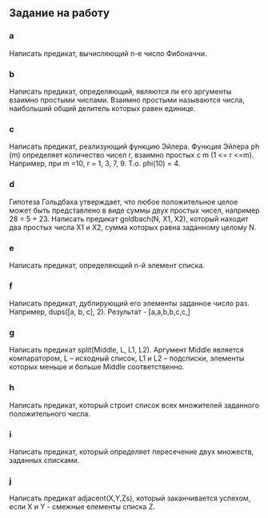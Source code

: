 ## Задание на работу

### a
Написать предикат, вычисляющий n-е число Фибоначчи.
### b
Написать предикат, определяющий, являются ли его аргументы взаимно
простыми числами. Взаимно простыми называются числа, наибольший
общий делитель которых равен единице.
### c
Написать предикат, реализующий функцию Эйлера. Функция Эйлера ph (m)
определяет количество чисел r, взаимно простых с m (1 <= r <=m).
Например, при m =10, r = 1, 3, 7, 9. Т.о. phi(10) = 4.
### d
Гипотеза Гольдбаха утверждает, что любое положительное целое может
быть представлено в виде суммы двух простых чисел, например 28 = 5 + 23.
Написать предикат goldbach(N, X1, X2), который находит два простых числа
X1 и X2, сумма которых равна заданному целому N.
### e
Написать предикат, определяющий n-й элемент списка.
### f
Написать предикат, дублирующий его элементы заданное число раз.
Например, dups([a, b, c], 2). Результат - [a,a,b,b,c,c,]
### g
Написать предикат split(Middle, L, L1, L2). Аргумент Middle
является компаратором, L – исходный список, L1 и L2 – подсписки,
элементы которых меньше и больше Middle соответственно.
### h
Написать предикат, который строит список всех множителей заданного
положительного числа.
### i
Написать предикат, который определяет пересечение двух множеств,
заданных списками.
### j
Написать предикат adjacent(X,Y,Zs), который заканчивается
успехом, если X и Y - смежные елементы списка Z.
